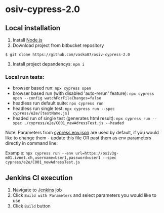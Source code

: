 # osiv-cypress-2.0


## Local installation

1. Install [Node.js](https://nodejs.org/en)
2. Download project from bitbucket repository
```
$ git clone https://github.com/vasko87/osiv-cypress-2.0
```
3. Install project depandencys: ```npm i```

### Local run tests:

- browser based run: ```npx cypress open```
- browser based run (with disabled 'auto-rerun' feature): ```npx cypress open --config watchForFileChanges=false```
- headless run default suite: ```npx cypress run```
- headless run single test: ```npx cypress run --spec cypress/e2e/[testName.js]```
- headed run of single test (generates html result): ```npx cypress run --spec ./cypress/e2e/C001_newAdressTest.js --headed```

Note: Parameters from [cypress.env.json](cypress.env.json) are used by default, if you would like to change them - update this file OR past them as env parameters directly in command line:

Example: ```npx cypress run --env url=https://osiv3g-m01.ivnet.ch,username=User1,password=user1 --spec cypress/e2e/C001_newAdressTest.js```

## Jenkins CI execution

1. Navigate to  [Jenkins](http://w1064-de-test1:8080/view/Automated%20UI%20Tests/job/OSIV_CYPRESS/) job
2. Click ```Build with Parameters``` and select parameters you would like to use
3. Click ```Build``` button
